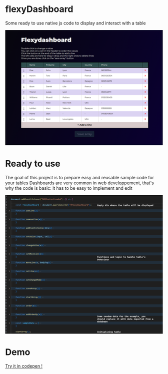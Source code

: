 # flexyDashboard
Some ready to use native js code to display and interact with a table

![alt txt](flexydashboard-onload.png "Dashboard")

# Ready to use
The goal of this project is to prepare easy and reusable sample code for your tables
Dashboards are very common in web developpement, that's why the code is basic: it has to be easy to implement and edit

![alt txt](flexydashboard-js.png "Javascript code")

# Demo
<a href="https://codepen.io/LTSERVICES/pen/JjzYjQj">Try it in codepen !</a>
